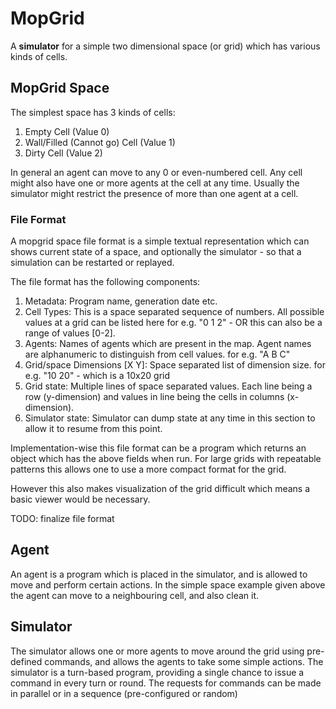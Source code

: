 # MopGrid
A __simulator__ for a simple two dimensional space (or grid) which has various kinds of cells.

## MopGrid Space
The simplest space has 3 kinds of cells:
1. Empty Cell (Value 0)
2. Wall/Filled (Cannot go) Cell (Value 1)
3. Dirty Cell (Value 2)

In general an agent can move to any 0 or even-numbered cell.
Any cell might also have one or more agents at the cell at any time. Usually the simulator might restrict the presence of more than one agent at a cell.

### File Format
A mopgrid space file format is a simple textual representation which can shows current state of a space, and optionally the simulator - so that a simulation can be restarted or replayed.

The file format has the following components:
1. Metadata: Program name, generation date etc. 
1. Cell Types: This is a space separated sequence of numbers. All possible values at a grid can be listed here for e.g. "0 1 2" - OR this can also be a range of values [0-2].
1. Agents: Names of agents which are present in the map. Agent names are alphanumeric to distinguish from cell values. for e.g. "A B C"
1. Grid/space Dimensions [X Y]: Space separated list of dimension size. for e.g. "10 20" - which is a 10x20 grid
1. Grid state: Multiple lines of space separated values. Each line being a row (y-dimension) and values in line being the cells in columns (x-dimension).
1. Simulator state: Simulator can dump state at any time in this section to allow it to resume from this point.

Implementation-wise this file format can be a program which returns an object which has the above fields when run. For large grids with repeatable patterns this allows one to use a more compact format for the grid.

However this also makes visualization of the grid difficult which means a basic viewer would be necessary.

TODO: finalize file format

## Agent
An agent is a program which is placed in the simulator, and is allowed to move and perform certain actions. In the simple space example given above the agent can move to a neighbouring cell, and also clean it.

## Simulator
The simulator allows one or more agents to move around the grid using pre-defined commands,
and allows the agents to take some simple actions.
The simulator is a turn-based program, providing a single chance to issue a command in every turn or round. The requests for commands can be made in parallel or in a sequence (pre-configured or random)
